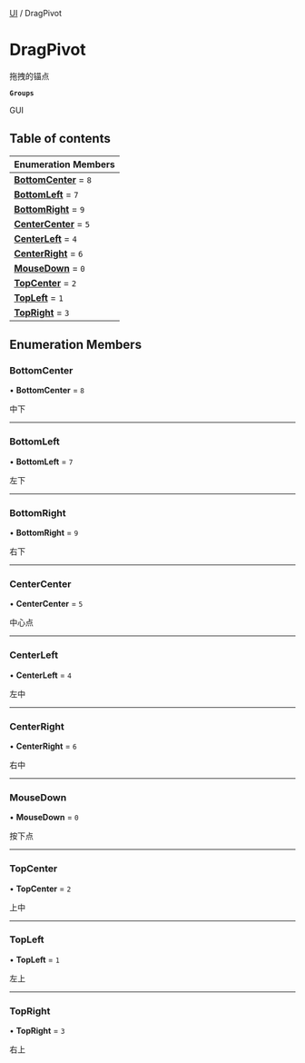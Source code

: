 [UI](../modules/UI.UI.md) / DragPivot

# DragPivot <Badge type="tip" text="Enumeration" /> <Score text="DragPivot" />

拖拽的锚点

**`Groups`**

GUI

## Table of contents

| Enumeration Members |
| :-----|
| **[BottomCenter](UI.DragPivot.md#bottomcenter)** = ``8`` <br> |
| **[BottomLeft](UI.DragPivot.md#bottomleft)** = ``7`` <br> |
| **[BottomRight](UI.DragPivot.md#bottomright)** = ``9`` <br> |
| **[CenterCenter](UI.DragPivot.md#centercenter)** = ``5`` <br> |
| **[CenterLeft](UI.DragPivot.md#centerleft)** = ``4`` <br> |
| **[CenterRight](UI.DragPivot.md#centerright)** = ``6`` <br> |
| **[MouseDown](UI.DragPivot.md#mousedown)** = ``0`` <br> |
| **[TopCenter](UI.DragPivot.md#topcenter)** = ``2`` <br> |
| **[TopLeft](UI.DragPivot.md#topleft)** = ``1`` <br> |
| **[TopRight](UI.DragPivot.md#topright)** = ``3`` <br> |

## Enumeration Members

### BottomCenter <Score text="BottomCenter" /> 

• **BottomCenter** = ``8``

中下

___

### BottomLeft <Score text="BottomLeft" /> 

• **BottomLeft** = ``7``

左下

___

### BottomRight <Score text="BottomRight" /> 

• **BottomRight** = ``9``

右下

___

### CenterCenter <Score text="CenterCenter" /> 

• **CenterCenter** = ``5``

中心点

___

### CenterLeft <Score text="CenterLeft" /> 

• **CenterLeft** = ``4``

左中

___

### CenterRight <Score text="CenterRight" /> 

• **CenterRight** = ``6``

右中

___

### MouseDown <Score text="MouseDown" /> 

• **MouseDown** = ``0``

按下点

___

### TopCenter <Score text="TopCenter" /> 

• **TopCenter** = ``2``

上中

___

### TopLeft <Score text="TopLeft" /> 

• **TopLeft** = ``1``

左上

___

### TopRight <Score text="TopRight" /> 

• **TopRight** = ``3``

右上
